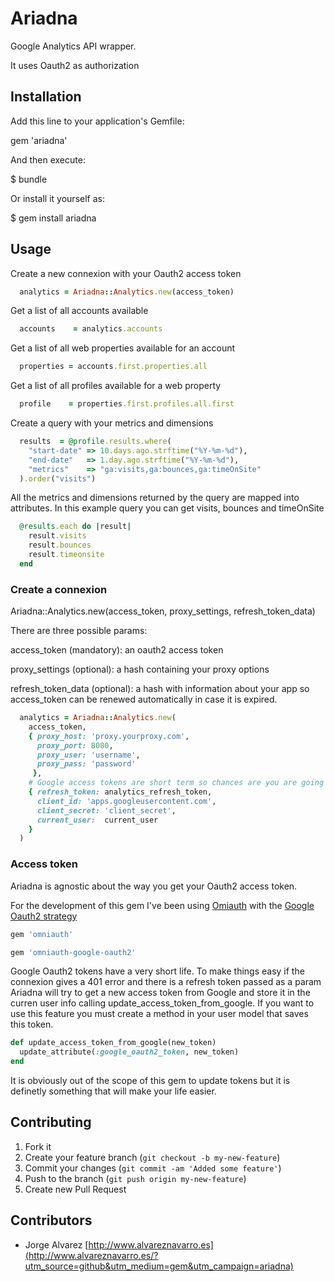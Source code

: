 # Ariadna

Google Analytics API wrapper.

It uses Oauth2 as authorization

## Installation

Add this line to your application's Gemfile:

gem 'ariadna'

And then execute:

$ bundle

Or install it yourself as:

$ gem install ariadna

## Usage

Create a new connexion with your Oauth2 access token

```ruby
  analytics = Ariadna::Analytics.new(access_token)
```

Get a list of all accounts available

```ruby
  accounts    = analytics.accounts
```

Get a list of all web properties available for an account

```ruby
  properties = accounts.first.properties.all
```

Get a list of all profiles available for a web property

```ruby
  profile    = properties.first.profiles.all.first
```

Create a query with your metrics and dimensions

```ruby
  results  = @profile.results.where(
    "start-date" => 10.days.ago.strftime("%Y-%m-%d"),
    "end-date"   => 1.day.ago.strftime("%Y-%m-%d"),
    "metrics"    => "ga:visits,ga:bounces,ga:timeOnSite"
  ).order("visits")
```

All the metrics and dimensions returned by the query are mapped into attributes.
In this example query you can get visits, bounces and timeOnSite

```ruby
  @results.each do |result|
    result.visits
    result.bounces
    result.timeonsite
  end
```

### Create a connexion

  Ariadna::Analytics.new(access_token, proxy_settings, refresh_token_data)

  There are three possible params:

  access_token (mandatory): an oauth2 access token 

  proxy_settings (optional): a hash containing your proxy options

  refresh_token_data (optional): a hash with information about your app so access_token can be renewed automatically in case it is expired.

```ruby
  analytics = Ariadna::Analytics.new(
    access_token,
    { proxy_host: 'proxy.yourproxy.com',
      proxy_port: 8080,
      proxy_user: 'username',
      proxy_pass: 'password'
     },
    # Google access tokens are short term so chances are you are going to need to refresh them
    { refresh_token: analytics_refresh_token,
      client_id: 'apps.googleusercontent.com',
      client_secret: 'client_secret',
      current_user:  current_user
    }
  )
```

### Access token

Ariadna is agnostic about the way you get your Oauth2 access token.

For the development of this gem I've been using [Omiauth](https://github.com/intridea/omniauth) with the [Google Oauth2 strategy](https://github.com/zquestz/omniauth-google-oauth2)

```ruby
gem 'omniauth'

gem 'omniauth-google-oauth2'
```

Google Oauth2 tokens have a very short life.  To make things easy if the connexion gives a 401 error and there is a refresh token passed as a param Ariadna will try to get a new access token from Google and store it in the curren user info calling update_access_token_from_google.  If you want to use this feature you must create a method in your user model that saves this token.

```ruby
def update_access_token_from_google(new_token)
  update_attribute(:google_oauth2_token, new_token)
end
```

It is obviously out of the scope of this gem to update tokens but it is definetly something that will make your life easier.


## Contributing

1. Fork it
2. Create your feature branch (`git checkout -b my-new-feature`)
3. Commit your changes (`git commit -am 'Added some feature'`)
4. Push to the branch (`git push origin my-new-feature`)
5. Create new Pull Request

## Contributors

* Jorge Alvarez [http://www.alvareznavarro.es](http://www.alvareznavarro.es/?utm_source=github&utm_medium=gem&utm_campaign=ariadna)
